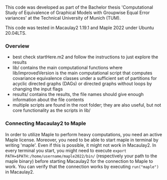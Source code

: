 This code was developed as part of the Bachelor thesis 'Computational Study of Equivalence of Graphical Models with Groupwise Equal Error variances' at the Technical University of Munich (TUM).

This code was tested in Macaulay2 1.19.1 and Maple 2022 under Ubuntu 20.04LTS.

### Overview

- best check startHere.m2 and follow the instructions to just explore the results
- lib/ contains the main computational functions where lib/improvedVersion is the main computational script that computes covariance equivalence classes under a sufficient set of partitions for acyclic directed graphs (DAGs) or directed graphs without loops by changing the input flags
- results/ contains the results, the file names should give enough information about the file contents
- multiple scripts are found in the root folder; they are also useful, but not core functionality as the scripts in lib/

### Connecting Macaulay2 to Maple

In order to utilize Maple to perform heavy computations, you need an active Maple license. Moreover, you need to be able to start maple in terminal by writing 'maple'. Even if this is possible, it might not work in Macaulay2. In every terminal you start, you might need to execute ```export PATH=$PATH:/home/username/maple2022/bin/``` (respectively your path to the maple binary) before starting Macaulay2 for the connection to Maple to work. You can verify that the connection works by executing ```run("maple")``` in Macaulay2.
